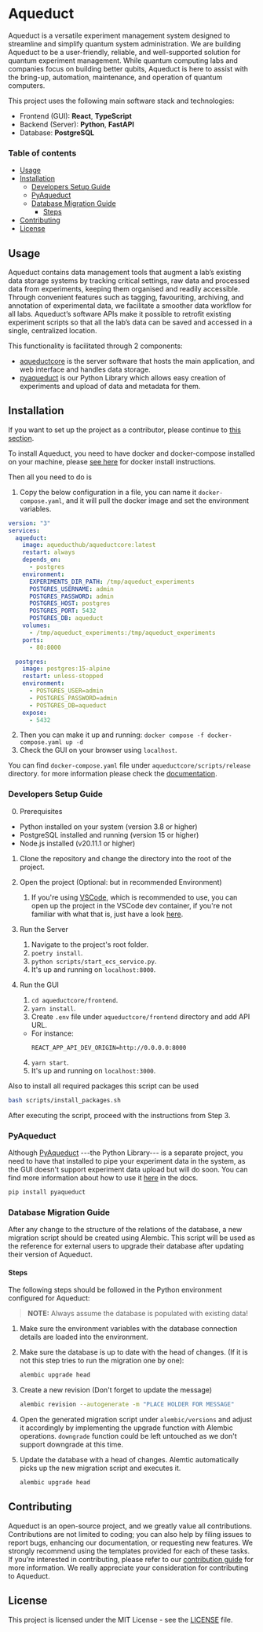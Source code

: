 # Aqueduct

Aqueduct is a versatile experiment management system designed to streamline and simplify quantum system administration.
We are building Aqueduct to be a user-friendly, reliable, and well-supported solution for quantum experiment management. While quantum computing labs and companies focus on building better qubits, Aqueduct is here to assist with the bring-up, automation, maintenance, and operation of quantum computers.

This project uses the following main software stack and technologies:

- Frontend (GUI): **React**, **TypeScript**
- Backend (Server): **Python**, **FastAPI**
- Database: **PostgreSQL**

### Table of contents

- [Usage](#usage)
- [Installation](#installation)
  - [Developers Setup Guide](#developers-setup-guide)
  - [PyAqueduct](#pyaqueduct)
  - [Database Migration Guide](#database-migration-guide)
    - [Steps](#steps)
- [Contributing](#contributing)
- [License](#license)

## Usage

Aqueduct contains data management tools that augment a lab’s existing data storage systems by tracking critical settings, raw data and processed data from experiments, keeping them organised and readily accessible. Through convenient features such as tagging, favouriting, archiving, and annotation of experimental data, we facilitate a smoother data workflow for all labs. Aqueduct’s software APIs make it possible to retrofit existing experiment scripts so that all the lab’s data can be saved and accessed in a single, centralized location.

This functionality is facilitated through 2 components:

- [aqueductcore](https://github.com/AqueductHub/aqueductcore) is the server software that hosts the main application, and web interface and handles data storage.
- [pyaqueduct](https://github.com/AqueductHub/pyaqueduct) is our Python Library which allows easy creation of experiments and upload of data and metadata for them.

## Installation

If you want to set up the project as a contributor, please continue to [this section](#developers-setup-guide).

To install Aqueduct, you need to have docker and docker-compose installed on your machine, please [see here](https://docs.docker.com/compose/gettingstarted) for docker install instructions.

Then all you need to do is

1. Copy the below configuration in a file, you can name it `docker-compose.yaml`, and it will pull the docker image and set the environment variables.

```yaml
version: "3"
services:
  aqueduct:
    image: aqueducthub/aqueductcore:latest
    restart: always
    depends_on:
      - postgres
    environment:
      EXPERIMENTS_DIR_PATH: /tmp/aqueduct_experiments
      POSTGRES_USERNAME: admin
      POSTGRES_PASSWORD: admin
      POSTGRES_HOST: postgres
      POSTGRES_PORT: 5432
      POSTGRES_DB: aqueduct
    volumes:
      - /tmp/aqueduct_experiments:/tmp/aqueduct_experiments
    ports:
      - 80:8000

  postgres:
    image: postgres:15-alpine
    restart: unless-stopped
    environment:
      - POSTGRES_USER=admin
      - POSTGRES_PASSWORD=admin
      - POSTGRES_DB=aqueduct
    expose:
      - 5432
```

2. Then you can make it up and running: `docker compose -f docker-compose.yaml up -d`
3. Check the GUI on your browser using `localhost`.

You can find `docker-compose.yaml` file under `aqueductcore/scripts/release` directory. for more information please check the [documentation](https://black-sand-0b0e2a903.3.azurestaticapps.net/main/setup).

### Developers Setup Guide

0. Prerequisites

- Python installed on your system (version 3.8 or higher)
- PostgreSQL installed and running (version 15 or higher)
- Node.js installed (v20.11.1 or higher)

1. Clone the repository and change the directory into the root of the project.
2. Open the project (Optional: but in recommended Environment)
   1. If you're using [VSCode](https://code.visualstudio.com), which is recommended to use, you can open up the project in the VSCode dev container, if you're not familiar with what that is, just have a look [here](https://code.visualstudio.com/docs/devcontainers/containers#_getting-started).
3. Run the Server

   1. Navigate to the project's root folder.
   2. `poetry install`.
   3. `python scripts/start_ecs_service.py`.
   4. It's up and running on `localhost:8000`.

4. Run the GUI
   1. `cd aqueductcore/frontend`.
   2. `yarn install`.
   3. Create `.env` file under `aqueductcore/frontend` directory and add API URL.
   - For instance:
     ```
     REACT_APP_API_DEV_ORIGIN=http://0.0.0.0:8000
     ```
   4. `yarn start`.
   5. It's up and running on `localhost:3000`.

Also to install all required packages this script can be used

```bash
bash scripts/install_packages.sh
```

After executing the script, proceed with the instructions from Step 3.

### PyAqueduct

Although [PyAqueduct](https://github.com/AqueductHub/pyaqueduct) ---the Python Library--- is a separate project, you need to have that installed to pipe your experiment data in the system, as the GUI doesn't support experiment data upload but will do soon. You can find more information about how to use it [here](https://black-sand-0b0e2a903.3.azurestaticapps.net/main/getting-started) in the docs.

```bash
pip install pyaqueduct
```

### Database Migration Guide

After any change to the structure of the relations of the database, a new migration script should be created using Alembic. This script will be used as the reference for external users to upgrade their database after updating their version of Aqueduct.

#### Steps

The following steps should be followed in the Python environment configured for Aqueduct:

> **NOTE:** Always assume the database is populated with existing data!

1. Make sure the environment variables with the database connection details are loaded into the environment.

2. Make sure the database is up to date with the head of changes. (If it is not this step tries to run the migration one by one):

   ```sh
   alembic upgrade head
   ```

3. Create a new revision (Don't forget to update the message)

   ```sh
   alembic revision --autogenerate -m "PLACE HOLDER FOR MESSAGE"
   ```

4. Open the generated migration script under `alembic/versions` and adjust it accordingly by implementing the upgrade function with Alembic operations. `downgrade` function could be left untouched as we don't support downgrade at this time.

5. Update the database with a head of changes. Alemtic automatically picks up the new migration script and executes it.

   ```sh
   alembic upgrade head
   ```

## Contributing

Aqueduct is an open-source project, and we greatly value all contributions. Contributions are not limited to coding; you can also help by filing issues to report bugs, enhancing our documentation, or requesting new features. We strongly recommend using the templates provided for each of these tasks. If you’re interested in contributing, please refer to our [contribution guide](/CONTRIBUTING.md) for more information. We really appreciate your consideration for contributing to Aqueduct.

## License

This project is licensed under the MIT License - see the [LICENSE](/LICENSE) file.
